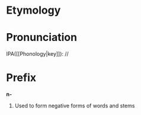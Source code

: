 # Etymology
# Pronunciation
IPA([[Phonology|key]]): //
# Prefix
**n-**
1. Used to form negative forms of words and stems